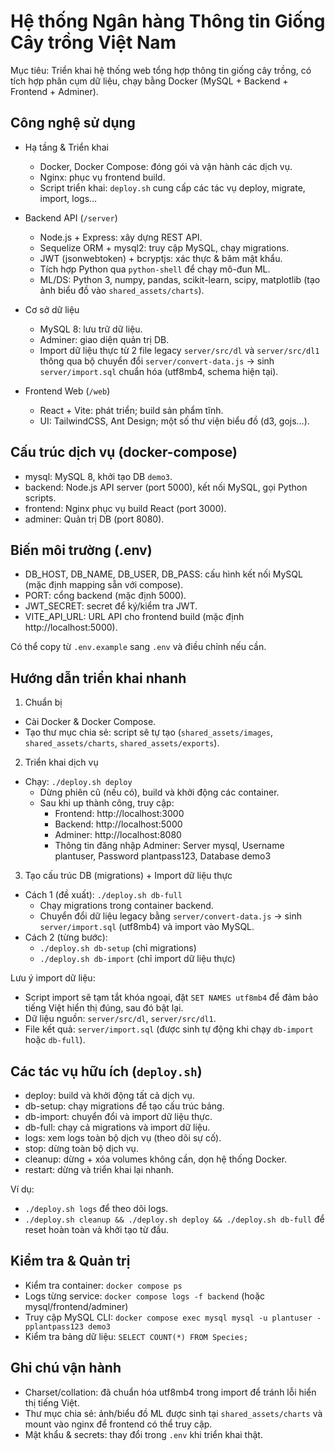 # Hệ thống Ngân hàng Thông tin Giống Cây trồng Việt Nam

Mục tiêu: Triển khai hệ thống web tổng hợp thông tin giống cây trồng, có tích hợp phân cụm dữ liệu, chạy bằng Docker (MySQL + Backend + Frontend + Adminer).

## Công nghệ sử dụng

- Hạ tầng & Triển khai
  - Docker, Docker Compose: đóng gói và vận hành các dịch vụ.
  - Nginx: phục vụ frontend build.
  - Script triển khai: `deploy.sh` cung cấp các tác vụ deploy, migrate, import, logs…

- Backend API (`/server`)
  - Node.js + Express: xây dựng REST API.
  - Sequelize ORM + mysql2: truy cập MySQL, chạy migrations.
  - JWT (jsonwebtoken) + bcryptjs: xác thực & băm mật khẩu.
  - Tích hợp Python qua `python-shell` để chạy mô-đun ML.
  - ML/DS: Python 3, numpy, pandas, scikit-learn, scipy, matplotlib (tạo ảnh biểu đồ vào `shared_assets/charts`).

- Cơ sở dữ liệu
  - MySQL 8: lưu trữ dữ liệu. 
  - Adminer: giao diện quản trị DB.
  - Import dữ liệu thực từ 2 file legacy `server/src/dl` và `server/src/dl1` thông qua bộ chuyển đổi `server/convert-data.js` → sinh `server/import.sql` chuẩn hóa (utf8mb4, schema hiện tại).

- Frontend Web (`/web`)
  - React + Vite: phát triển; build sản phẩm tĩnh.
  - UI: TailwindCSS, Ant Design; một số thư viện biểu đồ (d3, gojs…).

## Cấu trúc dịch vụ (docker-compose)

- mysql: MySQL 8, khởi tạo DB `demo3`.
- backend: Node.js API server (port 5000), kết nối MySQL, gọi Python scripts.
- frontend: Nginx phục vụ build React (port 3000).
- adminer: Quản trị DB (port 8080).

## Biến môi trường (.env)

- DB_HOST, DB_NAME, DB_USER, DB_PASS: cấu hình kết nối MySQL (mặc định mapping sẵn với compose).
- PORT: cổng backend (mặc định 5000).
- JWT_SECRET: secret để ký/kiểm tra JWT.
- VITE_API_URL: URL API cho frontend build (mặc định http://localhost:5000).

Có thể copy từ `.env.example` sang `.env` và điều chỉnh nếu cần.

## Hướng dẫn triển khai nhanh

1) Chuẩn bị
- Cài Docker & Docker Compose.
- Tạo thư mục chia sẻ: script sẽ tự tạo (`shared_assets/images`, `shared_assets/charts`, `shared_assets/exports`).

2) Triển khai dịch vụ
- Chạy: `./deploy.sh deploy`
  - Dừng phiên cũ (nếu có), build và khởi động các container.
  - Sau khi up thành công, truy cập:
    - Frontend: http://localhost:3000
    - Backend:  http://localhost:5000
    - Adminer:  http://localhost:8080
    - Thông tin đăng nhập Adminer: Server mysql, Username plantuser, Password plantpass123, Database demo3

3) Tạo cấu trúc DB (migrations) + Import dữ liệu thực
- Cách 1 (đề xuất): `./deploy.sh db-full`
  - Chạy migrations trong container backend.
  - Chuyển đổi dữ liệu legacy bằng `server/convert-data.js` → sinh `server/import.sql` (utf8mb4) và import vào MySQL.
- Cách 2 (từng bước):
  - `./deploy.sh db-setup` (chỉ migrations)
  - `./deploy.sh db-import` (chỉ import dữ liệu thực)

Lưu ý import dữ liệu:
- Script import sẽ tạm tắt khóa ngoại, đặt `SET NAMES utf8mb4` để đảm bảo tiếng Việt hiển thị đúng, sau đó bật lại.
- Dữ liệu nguồn: `server/src/dl`, `server/src/dl1`.
- File kết quả: `server/import.sql` (được sinh tự động khi chạy `db-import` hoặc `db-full`).

## Các tác vụ hữu ích (`deploy.sh`)

- deploy: build và khởi động tất cả dịch vụ.
- db-setup: chạy migrations để tạo cấu trúc bảng.
- db-import: chuyển đổi và import dữ liệu thực.
- db-full: chạy cả migrations và import dữ liệu.
- logs: xem logs toàn bộ dịch vụ (theo dõi sự cố).
- stop: dừng toàn bộ dịch vụ.
- cleanup: dừng + xóa volumes không cần, dọn hệ thống Docker.
- restart: dừng và triển khai lại nhanh.

Ví dụ:
- `./deploy.sh logs` để theo dõi logs.
- `./deploy.sh cleanup && ./deploy.sh deploy && ./deploy.sh db-full` để reset hoàn toàn và khởi tạo từ đầu.

## Kiểm tra & Quản trị

- Kiểm tra container: `docker compose ps`
- Logs từng service: `docker compose logs -f backend` (hoặc mysql/frontend/adminer)
- Truy cập MySQL CLI: `docker compose exec mysql mysql -u plantuser -pplantpass123 demo3`
- Kiểm tra bảng dữ liệu: `SELECT COUNT(*) FROM Species;`

## Ghi chú vận hành

- Charset/collation: đã chuẩn hóa utf8mb4 trong import để tránh lỗi hiển thị tiếng Việt.
- Thư mục chia sẻ: ảnh/biểu đồ ML được sinh tại `shared_assets/charts` và mount vào nginx để frontend có thể truy cập.
- Mật khẩu & secrets: thay đổi trong `.env` khi triển khai thật.
